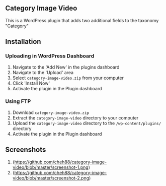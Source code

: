 ## Category Image Video

This is a WordPress plugin that adds two additional fields to the taxonomy "Category"

## Installation

### Uploading in WordPress Dashboard

1. Navigate to the 'Add New' in the plugins dashboard
2. Navigate to the 'Upload' area
3. Select `category-image-video.zip` from your computer
4. Click 'Install Now'
5. Activate the plugin in the Plugin dashboard

### Using FTP

1. Download `category-image-video.zip`
2. Extract the `category-image-video` directory to your computer
3. Upload the `category-image-video` directory to the `/wp-content/plugins/` directory
4. Activate the plugin in the Plugin dashboard

## Screenshots

1. (https://github.com/cheh88/category-image-video/blob/master/screenshot-1.png)
2. (https://github.com/cheh88/category-image-video/blob/master/screenshot-2.png)
